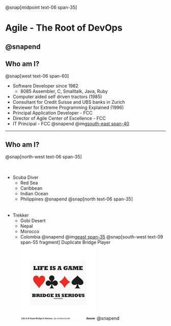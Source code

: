 
@snap[midpoint text-06 span-35]
# Agile - The Root of DevOps
@snapend
---
## Who am I?
@snap[west text-06 span-60]
- Software Developer since 1982
    - 8085 Assembler, C, Smalltalk, Java, Ruby
- Computer aided self driven tractors (1985)
- Consultant for Credit Suisse and UBS banks in Zurich
- Reviewer for Extreme Programming Explained (1996)
- Principal Application Developer - FCC
- Director of Agile Center of Excellence - FCC
- IT Principal - FCC
@snapend
@img[south-east span-40](assets/img/bio-greg-on-hill.jpg)

---
## Who am I?
@snap[north-west text-06 span-35]
<br><br><br>
- Scuba Diver
    - Red Sea
    - Caribbean
    - Indian Ocean
    - Philippines
@snapend
@snap[north text-06 span-35]
<br><br><br>
- Trekker
    - Gobi Desert
    - Nepal
    - Morocco
    - Colombia
@snapend
@img[east span-35](assets/img/bio-greg-on-hill.jpg)
@snap[south-west text-09 span-55 fragment]
Duplicate Bridge Player
![](assets/img/duplicate-bridge.jpg)
@snapend

